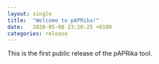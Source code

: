 ```yaml
---
layout: single
title:  "Welcome to pAPRika!"
date:   2020-05-08 23:26:25 +0100
categories: release
---
```


This is the first public release of the pAPRika tool.
